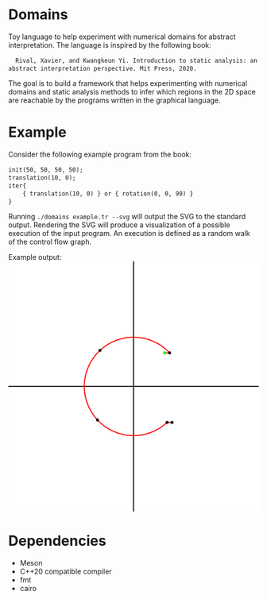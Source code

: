 # Domains

Toy language to help experiment with numerical domains for abstract interpretation. The language is inspired by the following book:

```
  Rival, Xavier, and Kwangkeun Yi. Introduction to static analysis: an abstract interpretation perspective. Mit Press, 2020.
```

The goal is to build a framework that helps experimenting with numerical domains and static analysis methods to
infer which regions in the 2D space are reachable by the programs written in the graphical language.

# Example

Consider the following example program from the book:
```
init(50, 50, 50, 50);
translation(10, 0);
iter{
    { translation(10, 0) } or { rotation(0, 0, 90) }
}
```

Running `./domains example.tr --svg` will output the SVG to the standard output.
Rendering the SVG will produce a visualization of a possible execution of the input program.
An execution is defined as a random walk of the control flow graph.

Example output:
![Example output](examples/example.png "Example output")

# Dependencies

* Meson
* C++20 compatible compiler
* fmt
* cairo
